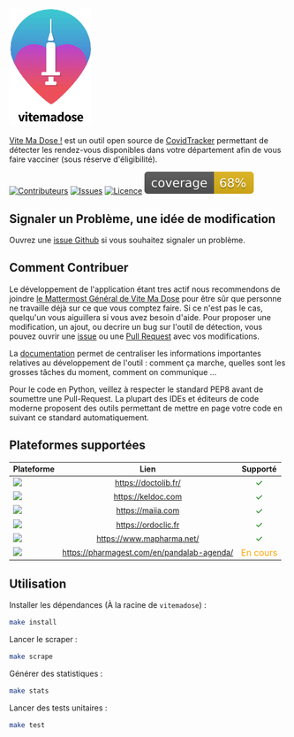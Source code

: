 <a href="https://covidtracker.fr/vitemadose"><img src="./.github/assets/logo.png" width="150" alt="Vite Ma Dose !" /></a>

[Vite Ma Dose !](https://covidtracker.fr/vitemadose) est un outil open source de [CovidTracker](https://covidtracker.fr) permettant de détecter les rendez-vous disponibles dans votre département afin de vous faire vacciner (sous réserve d'éligibilité).

[![Contributeurs][contributors-shield]][contributors-url]
[![Issues][issues-shield]][issues-url]
[![Licence][license-shield]][license-url]
![Coverage][coverage-shield]

## Signaler un Problème, une idée de modification


Ouvrez une [issue Github](https://github.com/CovidTrackerFr/vitemadose/issues/new) si vous souhaitez signaler un problème.

## Comment Contribuer

Le développement de l'application étant tres actif nous recommendons de joindre [le Mattermost Général de Vite Ma Dose](https://mattermost.covidtracker.fr/covidtracker/channels/town-square) pour être sûr que personne ne travaille déjà sur ce que vous comptez faire. Si ce n'est pas le cas, quelqu'un vous aiguillera si vous avez besoin d'aide.
Pour proposer une modification, un ajout, ou decrire un bug sur l'outil de détection, vous pouvez ouvrir une [issue](https://github.com/CovidTrackerFr/vitemadose/issues/new) ou une [Pull Request](https://github.com/CovidTrackerFr/vitemadose/pulls) avec vos modifications. 

La [documentation](https://hackmd.io/YHcjKsUzQ1-cMomOUuTpXw) permet de centraliser les informations importantes relatives au développement de l'outil : comment ça marche, quelles sont les grosses tâches du moment, comment on communique ...

Pour le code en Python, veillez à respecter le standard PEP8 avant de soumettre une Pull-Request.
La plupart des IDEs et éditeurs de code moderne proposent des outils permettant de mettre en page votre code en suivant ce standard automatiquement.

## Plateformes supportées

| Plateforme        | Lien           | Supporté  |
| ------------- |:-------------:| :-----:|
| <img src="https://vitemadose.covidtracker.fr/assets/images/png/logo_doctolib.png" width="100" /> | https://doctolib.fr/ | <font style="color: green; font-size: 16px;">✓</font> |
| <img src="https://vitemadose.covidtracker.fr/assets/images/png/logo_keldoc.png" width="100" /> | https://keldoc.com | <font style="color: green; font-size: 16px;">✓</font> |
| <img src="https://vitemadose.covidtracker.fr/assets/images/png/logo_maiia.png" width="100" /> | https://maiia.com | <font style="color: green; font-size: 16px;">✓</font> |
| <img src="https://vitemadose.covidtracker.fr/assets/images/png/logo_ordoclic.png" width="100" /> | https://ordoclic.fr | <font style="color: green; font-size: 16px;">✓</font> |
| <img src="https://vitemadose.covidtracker.fr/assets/images/png/logo_mapharma.png" width="100" /> | https://www.mapharma.net/ | <font style="color: green; font-size: 16px;">✓</font> |
| <img src="https://vitemadose.covidtracker.fr/assets/images/png/logo_pandalab.png" width="100" /> | https://pharmagest.com/en/pandalab-agenda/ | <font style="color: orange; font-size: 16px;">En cours</font> |

## Utilisation

Installer les dépendances (À la racine de `vitemadose`) :

```bash
make install
```

Lancer le scraper :

```bash
make scrape
```

Générer des statistiques :

```bash
make stats
```

Lancer des tests unitaires :

```bash
make test
```

<!-- shield cards !-->
[contributors-shield]: https://img.shields.io/github/contributors/CovidTrackerFr/vitemadose.svg?style=for-the-badge
[contributors-url]: https://github.com/CovidTrackerFr/vitemadose/graphs/contributors
[forks-shield]: https://img.shields.io/github/forks/CovidTrackerFr/vitemadose.svg?style=for-the-badge
[forks-url]: https://github.com/CovidTrackerFr/vitemadose/network/members
[issues-shield]: https://img.shields.io/github/issues/CovidTrackerFr/vitemadose.svg?style=for-the-badge
[issues-url]: https://github.com/CovidTrackerFr/vitemadose/issues
[license-shield]: https://img.shields.io/github/license/CovidTrackerFr/vitemadose.svg?style=for-the-badge
[license-url]: https://github.com/CovidTrackerFr/vitemadose/blob/master/LICENSE
[coverage-shield]: https://raw.githubusercontent.com/CovidTrackerFr/vitemadose/data-auto/.github/coverage.svg
